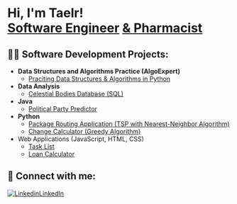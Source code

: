 <h1>Hi, I'm Taelr! <br/><a href="https://github.com/Teason16">Software Engineer</a> <a href="https://www.linkedin.com/in/taelr-eason-technopharmacist/">& Pharmacist</a>

<h2>👨‍💻 Software Development Projects:</h2>

- <b>Data Structures and Algorithms Practice (AlgoExpert)</b>
  - [Praciting Data Structures & Algorithms in Python](https://github.com/Teason16/Algorithms-Practice)
- <b>Data Analysis</b>
  - [Celestial Bodies Database (SQL)](https://github.com/Teason16/Celestial-bodies-database)
- <b>Java</b>
  - [Political Party Predictor](https://github.com/Teason16/Political-Party-Guesser)
- <b>Python</b>
  - [Package Routing Application (TSP with Nearest-Neighbor Algorithm)](https://github.com/Teason16/TSP-package-routing-program)
  - [Change Calculator (Greedy Algorithm)](https://github.com/Teason16/MakeChange)
- Web Applications (JavaScript, HTML, CSS)
  - [Task List](https://github.com/Teason16/tasklist)
  - [Loan Calculator](https://github.com/Teason16/loancalculator)  

<h2> 🤳 Connect with me:</h2>

[![Linkedin](https://i.stack.imgur.com/gVE0j.png)LinkedIn](https://www.linkedin.com/in/taelr-eason-technopharmacist)
<!--
**
- <b>Full Stack Web App (React, NodeJS, Azure, and Machine Learning Components)</b>
  - [Image Analysis Middleware](https://github.com/joshmadakor1/4chan-Image-Analysis-Middleware-C964) <b><i>(Potentially NSFW)</b></i>
- <b>PowerShell</b>
  - [Windows EventLog: Failed RDP Logins Source IP to full GeoData Conversion](https://github.com/joshmadakor1/Sentinel-Lab)
  - [JWipe (Disk Wiping Utility)](https://github.com/joshmadakor1/Jwipe.PowerShell)
  - [Active Directory Bulk User Creation](https://github.com/joshmadakor1/AD_PS)
  - [FIM (File Integrity Monitor)](https://github.com/joshmadakor1/PowerShell-Integrity-FIM)
- <b>Java</b>
  - [Ransomware Proof of Concept (Encrypter)](https://github.com/joshmadakor1/EncrypterPOC)
  - [Ransomware Proof of Concept (Decrypter)](https://github.com/joshmadakor1/DecrypterPOC)
  - [Keylogger with Email Capability](https://github.com/joshmadakor1/Key-Logger-With-Email)
Here are some ideas to get you started:

- 🔭 I’m currently working on ...
- 🌱 I’m currently learning ...
- 👯 I’m looking to collaborate on ...
- 🤔 I’m looking for help with ...
- 💬 Ask me about ...
- 📫 How to reach me: ...
- 😄 Pronouns: ...
- ⚡ Fun fact: ...
-->
